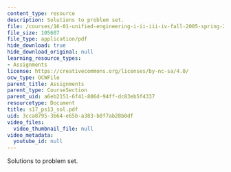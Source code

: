 ```yaml
---
content_type: resource
description: Solutions to problem set.
file: /courses/16-01-unified-engineering-i-ii-iii-iv-fall-2005-spring-2006/3cca87953b64e65ba383b8f7ab28b0df_s17_ps13_sol.pdf
file_size: 105607
file_type: application/pdf
hide_download: true
hide_download_original: null
learning_resource_types:
- Assignments
license: https://creativecommons.org/licenses/by-nc-sa/4.0/
ocw_type: OCWFile
parent_title: Assignments
parent_type: CourseSection
parent_uid: a6eb2151-6f41-806d-94ff-dc83eb5f4337
resourcetype: Document
title: s17_ps13_sol.pdf
uid: 3cca8795-3b64-e65b-a383-b8f7ab28b0df
video_files:
  video_thumbnail_file: null
video_metadata:
  youtube_id: null
---
```

Solutions to problem set.